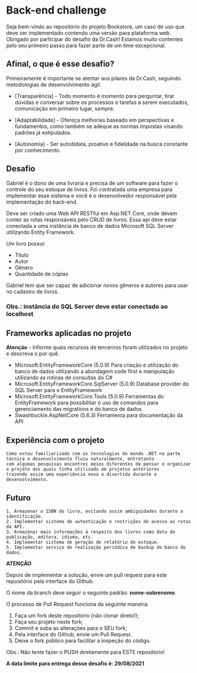 # Back-end challenge

Seja bem-vindo ao repositório do projeto Bookstore, um caso de uso que deve ser implementado contendo uma versão para plataforma web. Obrigado por participar do desafio da Dr.Cash! Estamos muito contentes pelo seu primeiro passo para fazer parte de um time excepcional.

## Afinal, o que é esse desafio?

Primeiramente é importante se atentar aos pilares da Dr.Cash, seguindo metodologias de desenvolvimento ágil.

- [Transparência] - Todo momento é momento para perguntar, tirar dúvidas e conversar sobre os processos e tarefas a serem executados, comunicação em primeiro lugar, sempre.

- [Adaptabilidade] - Ofereça melhorias baseado em perspectivas e fundamentos, como também se adeque as normas impostas visando padrões já estipulados.

- [Autonomia] - Ser autodidata, proativo e fidelidade na busca constante por conhecimento.

## Desafio
Gabriel é o dono de uma livraria e precisa de um software para fazer o controle do seu estoque de livros. Foi contratada uma empresa para implementar esse sistema e você é o desenvolvedor responsável pela implementação do back-end. 

Deve ser criado uma Web API RESTful em Asp.NET Core, onde devem conter as rotas responsáveis pelo CRUD de livros. Essa api deve estar conectada a uma instância de banco de dados Microsoft SQL Server utilizando Entity Framework.

Um livro possui: 
*	Título
*	Autor
*	Gênero
*	Quantidade de cópias

Gabriel tem que ser capaz de adicionar novos gêneros e autores para usar no cadastro de livros. 

### Obs.: instância do SQL Server deve estar conectado ao localhost

## Frameworks aplicadas no projeto


**Atenção** - Informe quais recursos de terceriros foram utilizados no projeto e descreva o por quê.

*   Microsoft.EntityFrameworkCore (5.0.9)
        Para criação e utilização do banco de dados utilizando a abordagem code first e manipulação utilizando as rotinas de consultas do C#
*   Microsoft.EntityFrameworkCore.SqlServer (5.0.9)
        Database provider do SQL Server para o EntityFramework
*   Microsoft.EntityFrameworkCore.Tools (5.0.9)
        Ferramentas do EntityFramework para possibilitar o uso de comandos para gerenciamento das migrations e do banco de dados
*   Swashbuckle.AspNetCore (5.6.3)
        Ferramenta para documentação da API

## Experiência com o projeto 
    Como estou familiarizado com as tecnologias do mundo .NET na parte técnica o desenvolvimento fluiu naturalmente, entretanto
    com algumas pesquisas encontrei meios diferentes de pensar e organizar o projeto dos quais tinha utilizado em projetos anteriores
    trazendo assim uma experiência nova e divertida durante o desenvolvimento.

## Futuro

    1. Armazenar o ISBN do livro, evitando assim ambiguidades durante a identificação.
    2. Implementar sistema de autenticação e restrições de acesso as rotas da API.
    3. Armazenar mais informações à respeito dos livros como data de publicação, editora, idioma, etc.
    4. Implementar sistema de geração de relatório do estoque.
    5. Implementar serviço de realização periódica de backup do banco de dados.


**ATENÇÃO**

Depois de implementar a solução, envie um pull request para este repositório pela interface do Github.

O nome da branch deve seguir o seguinte padrão: **nome-sobrenome**.

O processo de Pull Request funciona da seguinte maneira:
1. Faça um fork deste repositório (não clonar direto!);
2. Faça seu projeto neste fork;
3. Commit e suba as alterações para o SEU fork;
4. Pela interface do Github, envie um Pull Request.
5. Deixe o fork público para facilitar a inspeção do código.


Obs.: Não tente fazer o PUSH diretamente para ESTE repositório!

**A data limite para entrega desse desafio é: 29/08/2021**

